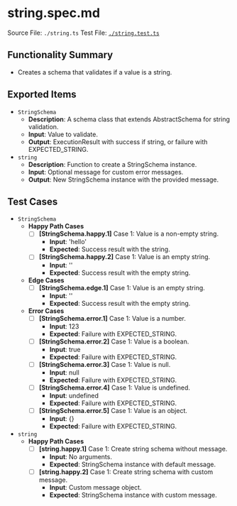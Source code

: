 # string.spec.md

Source File: `./string.ts`
Test File: [`./string.test.ts`](./string.test.ts)

## Functionality Summary
- Creates a schema that validates if a value is a string.

## Exported Items
- `StringSchema`
    - **Description**: A schema class that extends AbstractSchema for string validation.
    - **Input**: Value to validate.
    - **Output**: ExecutionResult with success if string, or failure with EXPECTED_STRING.
- `string`
    - **Description**: Function to create a StringSchema instance.
    - **Input**: Optional message for custom error messages.
    - **Output**: New StringSchema instance with the provided message.

## Test Cases
- `StringSchema`
    - **Happy Path Cases**
        - [ ] **[StringSchema.happy.1]** Case 1: Value is a non-empty string.
            - **Input**: 'hello'
            - **Expected**: Success result with the string.
        - [ ] **[StringSchema.happy.2]** Case 1: Value is an empty string.
            - **Input**: ''
            - **Expected**: Success result with the empty string.
    - **Edge Cases**
        - [ ] **[StringSchema.edge.1]** Case 1: Value is an empty string.
            - **Input**: ''
            - **Expected**: Success result with the empty string.
    - **Error Cases**
        - [ ] **[StringSchema.error.1]** Case 1: Value is a number.
            - **Input**: 123
            - **Expected**: Failure with EXPECTED_STRING.
        - [ ] **[StringSchema.error.2]** Case 1: Value is a boolean.
            - **Input**: true
            - **Expected**: Failure with EXPECTED_STRING.
        - [ ] **[StringSchema.error.3]** Case 1: Value is null.
            - **Input**: null
            - **Expected**: Failure with EXPECTED_STRING.
        - [ ] **[StringSchema.error.4]** Case 1: Value is undefined.
            - **Input**: undefined
            - **Expected**: Failure with EXPECTED_STRING.
        - [ ] **[StringSchema.error.5]** Case 1: Value is an object.
            - **Input**: {}
            - **Expected**: Failure with EXPECTED_STRING.
- `string`
    - **Happy Path Cases**
        - [ ] **[string.happy.1]** Case 1: Create string schema without message.
            - **Input**: No arguments.
            - **Expected**: StringSchema instance with default message.
        - [ ] **[string.happy.2]** Case 1: Create string schema with custom message.
            - **Input**: Custom message object.
            - **Expected**: StringSchema instance with custom message.
